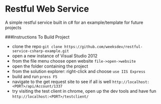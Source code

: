Restful Web Service
==============================

A simple restful service built in c# for an example/template for future projects

###Instructions To Build Project
* clone the repo `git clone https://github.com/weeksdev/restful-service-csharp-example.git`
* open a new instance of Visual Studio 2012
* from the file menu choose open website `file->open->website`
* open the folder containing the project
* from the solution explorer: right-click and choose `use IIS Express`
* build and run `press F5`
* navigate to the get request site to see if all is well `http://localhost:<PORT>/api/Account/1337`
* try visiting the test client in chrome, open up the dev tools and have fun `http://localhost:<PORT>/testclient/`
